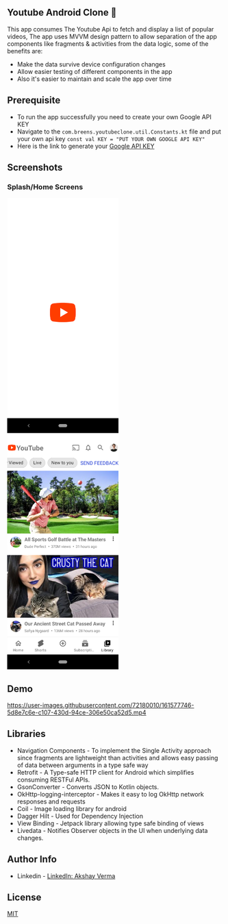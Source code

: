 ## Youtube Android Clone 🚀
This app consumes The Youtube Api to fetch and display a list of popular videos, The app uses MVVM design pattern to allow separation of the app components like fragments & activities from the data logic, some of the benefits are:
* Make the data survive device configuration changes
* Allow easier testing of different components in the app
* Also it's easier to maintain and scale the app over time

## Prerequisite
* To run the app successfully you need to create your own Google API KEY
* Navigate to the `com.breens.youtubeclone.util.Constants.kt` file and put your own api key
``
 const val KEY = "PUT YOUR OWN GOOGLE API KEY"
``
* Here is the link to generate your [Google API KEY](https://developers.google.com/maps/documentation/javascript/cloud-setup)

## Screenshots
### Splash/Home Screens
<img src="/images/splashscreen.png" width="260">&emsp;
<img src="/images/homescreen.png" width="260">

## Demo
https://user-images.githubusercontent.com/72180010/161577746-5d8e7c6e-c107-430d-94ce-306e50ca52d5.mp4

## Libraries
* Navigation Components - To implement the Single Activity approach since fragments are lightweight than activities and allows easy passing of data between arguments in a type safe way
* Retrofit - A Type-safe HTTP client for Android which simplifies consuming RESTFul APIs.
* GsonConverter - Converts JSON to Kotlin objects.
* OkHttp-logging-interceptor - Makes it easy to log OkHttp network responses and requests
* Coil - Image loading library for android
* Dagger Hilt - Used for Dependency Injection
* View Binding - Jetpack library allowing type safe binding of views
* Livedata - Notifies Observer objects in the UI when underlying data changes.

## Author Info

* Linkedin - [LinkedIn: Akshay Verma](http://www.linkedin.com/in/akshay-verma-972904225)

## License
[MIT](https://choosealicense.com/licenses/mit/)
